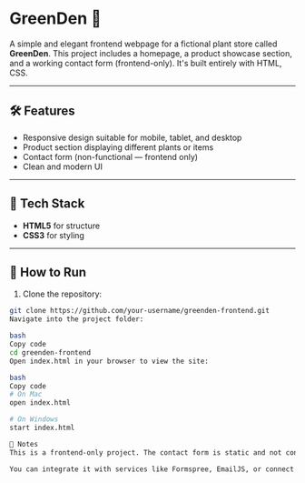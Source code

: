 # GreenDen 🌿

A simple and elegant frontend webpage for a fictional plant store called **GreenDen**. This project includes a homepage, a product showcase section, and a working contact form (frontend-only). It's built entirely with HTML, CSS.

---

## 🛠️ Features

- Responsive design suitable for mobile, tablet, and desktop
- Product section displaying different plants or items
- Contact form (non-functional — frontend only)
- Clean and modern UI

---

## 📁 Tech Stack

- **HTML5** for structure
- **CSS3** for styling

---

## 🚀 How to Run

1. Clone the repository:

```bash
git clone https://github.com/your-username/greenden-frontend.git
Navigate into the project folder:

bash
Copy code
cd greenden-frontend
Open index.html in your browser to view the site:

bash
Copy code
# On Mac
open index.html

# On Windows
start index.html

📝 Notes
This is a frontend-only project. The contact form is static and not connected to any backend.

You can integrate it with services like Formspree, EmailJS, or connect it to a backend of your choice in the future.
